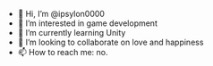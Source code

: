 - 👋 Hi, I’m @ipsylon0000
- 👀 I’m interested in game development
- 🌱 I’m currently learning Unity
- 💞️ I’m looking to collaborate on love and happiness
- 📫 How to reach me: no.
